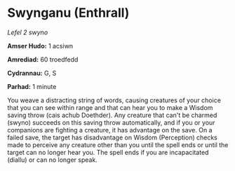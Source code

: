 # Swynganu (Enthrall)

*Lefel 2 swyno*

**Amser Hudo:** 1 acsiwn

**Amrediad:** 60 troedfedd

**Cydrannau:** G, S

**Parhad:** 1 minute

You weave a distracting string of words, causing creatures of your choice that you can see within range and that can hear you to make a Wisdom saving throw (cais achub Doethder). Any creature that can't be charmed (swyno) succeeds on this saving throw automatically, and if you or your companions are fighting a creature, it has advantage on the save. On a failed save, the target has disadvantage on Wisdom (Perception) checks made to perceive any creature other than you until the spell ends or until the target can no longer hear you. The spell ends if you are incapacitated (diallu) or can no longer speak.